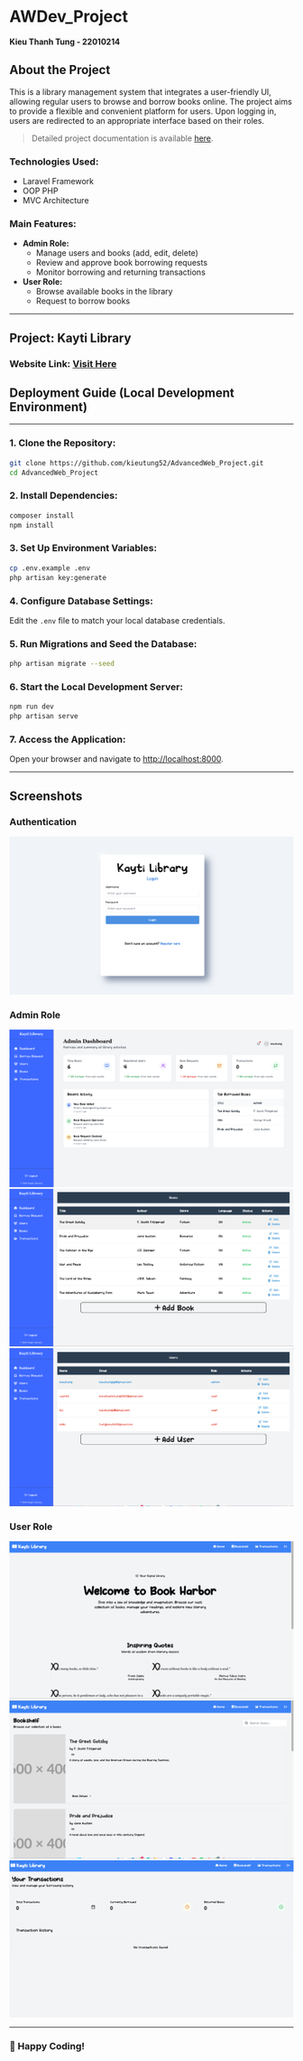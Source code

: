 # AWDev_Project
**Kieu Thanh Tung - 22010214**
## About the Project
This is a library management system that integrates a user-friendly UI, allowing regular users to browse and borrow books online. The project aims to provide a flexible and convenient platform for users. Upon logging in, users are redirected to an appropriate interface based on their roles.

> Detailed project documentation is available [here](https://docs.google.com/document/d/1Df2reCq2rOcy1ufzP1BKQUjYHa5Vu8SfiUKS63-Xpwc/edit?usp=sharing).

### Technologies Used:
- Laravel Framework
- OOP PHP
- MVC Architecture

### Main Features:
- **Admin Role:**
  - Manage users and books (add, edit, delete)
  - Review and approve book borrowing requests
  - Monitor borrowing and returning transactions
- **User Role:**
  - Browse available books in the library
  - Request to borrow books

---

## Project: Kayti Library

### Website Link: [Visit Here](URL)

## Deployment Guide (Local Development Environment)
---
### 1. Clone the Repository:
```bash
git clone https://github.com/kieutung52/AdvancedWeb_Project.git
cd AdvancedWeb_Project
```

### 2. Install Dependencies:
```bash
composer install
npm install
```

### 3. Set Up Environment Variables:
```bash
cp .env.example .env
php artisan key:generate
```

### 4. Configure Database Settings:
Edit the `.env` file to match your local database credentials.

### 5. Run Migrations and Seed the Database:
```bash
php artisan migrate --seed
```

### 6. Start the Local Development Server:
```bash
npm run dev
php artisan serve
```

### 7. Access the Application:
Open your browser and navigate to [http://localhost:8000](http://localhost:8000).

---

## Screenshots
### **Authentication**
![Login, Register](./images_for_readme/imagesForWebsite/Screenshot%202025-02-28%20051056.png)

### **Admin Role**
![Dashboard](./images_for_readme/imagesForWebsite/Screenshot%202025-02-28%20051147.png)
![Books](./images_for_readme/imagesForWebsite/Screenshot%202025-02-28%20051237.png)
![Users](./images_for_readme/imagesForWebsite/Screenshot%202025-02-28%20051221.png)

### **User Role**
![Home](./images_for_readme/imagesForWebsite/Screenshot%202025-02-28%20051321.png)
![Book Shelf](./images_for_readme/imagesForWebsite/Screenshot%202025-02-28%20051357.png)
![Transactions](./images_for_readme/imagesForWebsite/Screenshot%202025-02-28%20051423.png)

---

### 🚀 Happy Coding!

